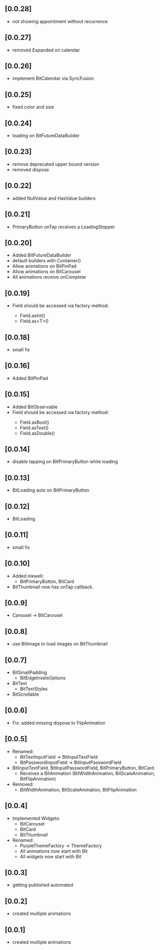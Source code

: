 ## [0.0.28]
- not showing appointment without recurrence

## [0.0.27]
- removed Expanded on calendar

## [0.0.26]
- implement BitCalendar via SyncFusion

## [0.0.25]
- fixed color and size

## [0.0.24]
- loading on BitFutureDataBuilder

## [0.0.23]
- remove deprecated upper bound version
- removed dispose

## [0.0.22]
- added NullValue and HasValue builders

## [0.0.21]
- PrimaryButton onTap receives a LoadingStopper

## [0.0.20]
- Added BitFutureDataBuilder
- default builders with Container()
- Allow animations on BitPinPad
- Allow animations on BitCarousel
- All animations receive onComplete
  
## [0.0.19]
- Field<T> should be accessed via factory method:
  - Field.asInt()
  - Field.as\<T>()

## [0.0.18]
- small fix

## [0.0.16]
- Added BitPinPad 

## [0.0.15]
- Added BitObservable
- Field<T> should be accessed via factory method:
  - Field.asBool()
  - Field.asText()
  - Field.asDouble() 

## [0.0.14]
- disable tapping on BitPrimaryButton while loading

## [0.0.13]
- BitLoading auto on BitPrimaryButton

## [0.0.12]
- BitLoading

## [0.0.11]
- small fix

## [0.0.10]
- Added inkwell:
  - BitPrimaryButton, BitCard
- BitThumbnail now has onTap callback.

## [0.0.9]
- Carousel -> BitCarousel

## [0.0.8]
- use BitImage to load images on BitThumbnail

## [0.0.7]
- BitSmallPadding
  - BitEdgeInsetsOptions
- BitText
  - BitTextStyles
- BitScrollable

## [0.0.6]
- Fix: added missing dispose to FlipAnimation

## [0.0.5]
- Renamed:
  - BitTextInputField -> BitInputTextField
  - BitPasswordInputField -> BitInputPasswordField
- BitInputTextField, BitInputPasswordField, BitPrimaryButton, BitCard
  - Receives a BitAnimation (BitWidthAnimation, BitScaleAnimation, BitFlipAnimation)
- Removed:
  - BitWidthAnimation, BitScaleAnimation, BitFlipAnimation

## [0.0.4] 
- Implemented Widgets:
  - BitCarousel
  - BitCard
  - BitThumbnail
- Renamed:
  - PurpleThemeFactory -> ThemeFactory
  - All animations now start with Bit
  - All widgets now start with Bit 

## [0.0.3] 
- getting published automated

## [0.0.2] 
- created multiple animations

## [0.0.1] 
- created multiple animations
